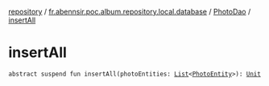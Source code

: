 [repository](../../index.md) / [fr.abennsir.poc.album.repository.local.database](../index.md) / [PhotoDao](index.md) / [insertAll](./insert-all.md)

# insertAll

`abstract suspend fun insertAll(photoEntities: `[`List`](https://kotlinlang.org/api/latest/jvm/stdlib/kotlin.collections/-list/index.html)`<`[`PhotoEntity`](../../fr.abennsir.poc.album.repository.data/-photo-entity/index.md)`>): `[`Unit`](https://kotlinlang.org/api/latest/jvm/stdlib/kotlin/-unit/index.html)